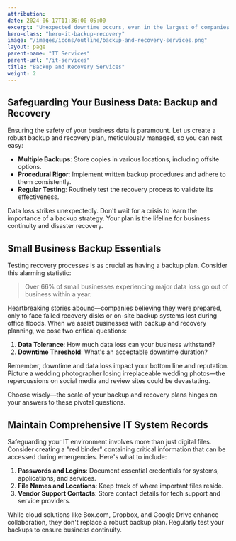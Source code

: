 ```yaml
---
attribution:
date: 2024-06-17T11:36:00-05:00
excerpt: "Unexpected downtime occurs, even in the largest of companies. Protect your data by establishing a strong backup and recovery plan - better yet, let us do that for you!"
hero-class: "hero-it-backup-recovery"
image: "/images/icons/outline/backup-and-recovery-services.png"
layout: page
parent-name: "IT Services"
parent-url: "/it-services"
title: "Backup and Recovery Services"
weight: 2
---
```


## Safeguarding Your Business Data: Backup and Recovery

Ensuring the safety of your business data is paramount. Let us create a robust backup and recovery plan, meticulously managed, so you can rest easy:

- **Multiple Backups**: Store copies in various locations, including offsite options.
- **Procedural Rigor**: Implement written backup procedures and adhere to them consistently.
- **Regular Testing**: Routinely test the recovery process to validate its effectiveness.

Data loss strikes unexpectedly. Don't wait for a crisis to learn the importance of a backup strategy. Your plan is the lifeline for business continuity and disaster recovery.

## Small Business Backup Essentials

Testing recovery processes is as crucial as having a backup plan. Consider this alarming statistic:

> Over 66% of small businesses experiencing major data loss go out of business within a year.

Heartbreaking stories abound—companies believing they were prepared, only to face failed recovery disks or on-site backup systems lost during office floods. When we assist businesses with backup and recovery planning, we pose two critical questions:

1. **Data Tolerance**: How much data loss can your business withstand?
2. **Downtime Threshold**: What's an acceptable downtime duration?

Remember, downtime and data loss impact your bottom line and reputation. Picture a wedding photographer losing irreplaceable wedding photos—the repercussions on social media and review sites could be devastating.

Choose wisely—the scale of your backup and recovery plans hinges on your answers to these pivotal questions.

## Maintain Comprehensive IT System Records

Safeguarding your IT environment involves more than just digital files. Consider creating a "red binder" containing critical information that can be accessed during emergencies. Here's what to include:

1. **Passwords and Logins**: Document essential credentials for systems, applications, and services.
2. **File Names and Locations**: Keep track of where important files reside.
3. **Vendor Support Contacts**: Store contact details for tech support and service providers.

While cloud solutions like Box.com, Dropbox, and Google Drive enhance collaboration, they don't replace a robust backup plan. Regularly test your backups to ensure business continuity.
